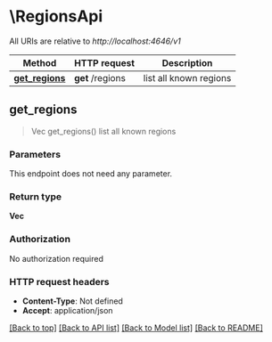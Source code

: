 # \RegionsApi

All URIs are relative to *http://localhost:4646/v1*

Method | HTTP request | Description
------------- | ------------- | -------------
[**get_regions**](RegionsApi.md#get_regions) | **get** /regions | list all known regions



## get_regions

> Vec<String> get_regions()
list all known regions

### Parameters

This endpoint does not need any parameter.

### Return type

**Vec<String>**

### Authorization

No authorization required

### HTTP request headers

- **Content-Type**: Not defined
- **Accept**: application/json

[[Back to top]](#) [[Back to API list]](../README.md#documentation-for-api-endpoints) [[Back to Model list]](../README.md#documentation-for-models) [[Back to README]](../README.md)

